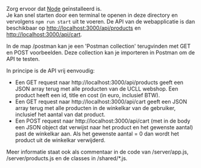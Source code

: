 Zorg ervoor dat [Node](https://nodejs.org/en/download/) geïnstalleerd is.  
Je kan snel starten door een terminal te openen in deze directory en vervolgens ```npm run start``` uit te voeren. 
De API van de webapplicatie is dan beschikbaar op [http://localhost:3000/api/products](http://localhost:3000/api/products) en [http://localhost:3000/api/cart](http://localhost:3000/api/cart).

In de map /postman kan je een 'Postman collection' terugvinden met GET en POST voorbeelden.
Deze collection kan je importeren in Postman om de API te testen.

In principe is de API vrij eenvoudig: 
* Een GET request naar http://localhost:3000/api/products geeft een JSON array terug met alle producten van de UCLL webshop. 
  Een product heeft een id, title en cost (in euro, inclusief BTW).
* Een GET request naar http://localhost:3000/api/cart geeft een JSON array terug met alle producten in de winkelkar van de gebruiker, inclusief het aantal van dat product.
* Een POST request naar http://localhost:3000/api/cart (met in de body een JSON object dat verwijst naar het product en het gewenste aantal) past de winkelkar aan.
  Als het gewenste aantal = 0 dan wordt het product uit de winkelkar verwijderd.

Meer informatie staat ook als commentaar in de code van /server/app.js, /server/products.js en de classes in /shared/*.js.